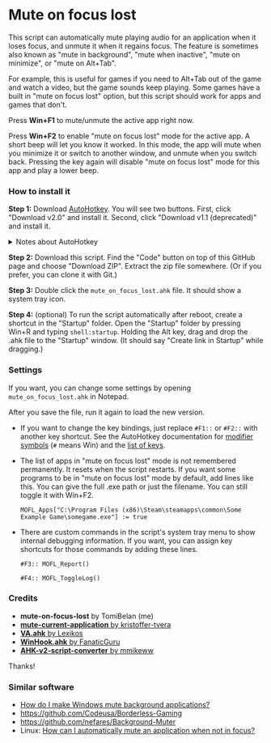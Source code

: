 # Mute on focus lost

This script can automatically mute playing audio for an application when it loses focus, and unmute it when it regains focus. The feature is sometimes also known as "mute in background", "mute when inactive", "mute on minimize", or "mute on Alt+Tab".

For example, this is useful for games if you need to Alt+Tab out of the game and watch a video, but the game sounds keep playing. Some games have a built in "mute on focus lost" option, but this script should work for apps and games that don't.

Press **Win+F1** to mute/unmute the active app right now.

Press **Win+F2** to enable "mute on focus lost" mode for the active app. A short beep will let you know it worked. In this mode, the app will mute when you minimize it or switch to another window, and unmute when you switch back. Pressing the key again will disable "mute on focus lost" mode for this app and play a lower beep.

### How to install it

**Step 1:** Download [AutoHotkey](https://www.autohotkey.com/). You will see two buttons. First, click "Download v2.0" and install it. Second, click "Download v1.1 (deprecated)" and install it.

<details><summary>Notes about AutoHotkey</summary>

- This script only needs AutoHotkey v2, but most other scripts usually need v1, so it's safest to get both.
- I prefer to install v2 first, but [either way should work](https://www.autohotkey.com/docs/v2/Program.htm#install_v1).
- Personally, I like to install Windows software with [Chocolatey](https://community.chocolatey.org/), but at the moment their autohotkey.install package is still v1.

</details>

**Step 2:** Download this script. Find the "Code" button on top of this GitHub page and choose "Download ZIP". Extract the zip file somewhere. (Or if you prefer, you can clone it with Git.)

**Step 3:** Double click the `mute_on_focus_lost.ahk` file. It should show a system tray icon.

**Step 4:** (optional) To run the script automatically after reboot, create a shortcut in the "Startup" folder. Open the "Startup" folder by pressing Win+R and typing `shell:startup`. Holding the Alt key, drag and drop the .ahk file to the "Startup" window. (It should say "Create link in Startup" while dragging.)

### Settings

If you want, you can change some settings by opening `mute_on_focus_lost.ahk` in Notepad.

After you save the file, run it again to load the new version.

- If you want to change the key bindings, just replace `#F1::` or `#F2::` with another key shortcut. See the AutoHotkey documentation for [modifier symbols](https://www.autohotkey.com/docs/v2/Hotkeys.htm#Symbols) (`#` means Win) and the [list of keys](https://www.autohotkey.com/docs/v2/KeyList.htm).

- The list of apps in "mute on focus lost" mode is not remembered permanently. It resets when the script restarts. If you want some programs to be in "mute on focus lost" mode by default, add lines like this. You can give the full .exe path or just the filename. You can still toggle it with Win+F2.

  ``` autohotkey
  MOFL_Apps["C:\Program Files (x86)\Steam\steamapps\common\Some Example Game\somegame.exe"] := true
  ```

- There are custom commands in the script's system tray menu to show internal debugging information. If you want, you can assign key shortcuts for those commands by adding these lines.

  ``` autohotkey
  #F3:: MOFL_Report()

  #F4:: MOFL_ToggleLog()
  ```

### Credits

- **mute-on-focus-lost** by TomiBelan (me)
- [**mute-current-application** by kristoffer-tvera](https://github.com/kristoffer-tvera/mute-current-application)
- [**VA.ahk** by Lexikos](https://www.autohotkey.com/board/topic/21984-vista-audio-control-functions/)
- [**WinHook.ahk** by FanaticGuru](https://www.autohotkey.com/boards/viewtopic.php?t=59149)
- [**AHK-v2-script-converter** by mmikeww](https://github.com/mmikeww/AHK-v2-script-converter)

Thanks!

### Similar software

- [How do I make Windows mute background applications?](https://superuser.com/q/1438597)
- <https://github.com/Codeusa/Borderless-Gaming>
- <https://github.com/nefares/Background-Muter>
- Linux: [How can I automatically mute an application when not in focus?](https://askubuntu.com/q/786055)
